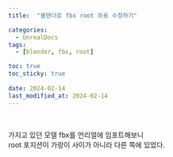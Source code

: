 ```yaml
---
title:  "블렌더로 fbx root 좌표 수정하기"

categories:
  - UnrealDocs
tags:
  - [blender, fbx, root]

toc: true
toc_sticky: true
 
date: 2024-02-14
last_modified_at: 2024-02-14
---
```


<br>

가지고 있던 모델 fbx를 언리얼에 임포트해보니  
root 포지션이 가랑이 사이가 아니라 다른 쪽에 있었다.  

